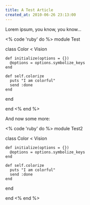 ```yaml
---
title: A Test Article
created_at: 2010-06-26 23:13:00
---
```


Lorem ipsum, you know, you know...

<% code 'ruby' do %>
module Test

  class Color < Vision

    def initialize(options = {})
      @options = options.symbolize_keys
    end

    def self.colorize
      puts "I am colorful"
      send :done
    end

  end

end
<% end %>

And now some more:

<% code 'ruby' do %>
module Test2

  class Color < Vision

    def initialize(options = {})
      @options = options.symbolize_keys
    end

    def self.colorize
      puts "I am colorful"
      send :done
    end

  end

end
<% end %>
